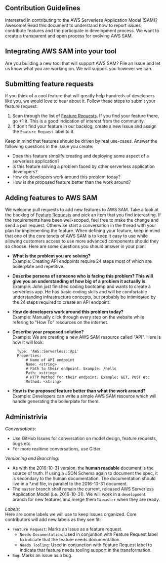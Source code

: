 ## Contribution Guidelines

Interested in contributing to the AWS Serverless Application Model (SAM)? Awesome! Read this document to understand how to report issues, contribute features and the participate in development process. We want to create a transparent and open process for evolving AWS SAM.

## Integrating AWS SAM into your tool
Are you building a new tool that will support AWS SAM? File an Issue and let us know what you are working on. We will support you however we can.

## Submitting feature requests
If you think of a cool feature that will greatly help hundreds of developers like you, we would love to hear about it. Follow these steps to submit your feature request:

1. Scan through the list of [Feature Requests](https://github.com/awslabs/serverless-application-specification/labels/feature-request). If you find your feature there, go +1 it. This is a good indication of interest from the community.
2. If don't find your feature in our backlog, create a new Issue and assign the `Feature Request` label to it.

Keep in mind that features should be driven by real use-cases. Answer the following questions in the issue you create:

- Does this feature simplify creating and deploying some aspect of a serverless application?
- Is this feature solving a problem faced by other serverless application developers?
- How do developers work around this problem today?
- How is the proposed feature better than the work around?

## Adding features to AWS SAM

We welcome pull requests to add new features to AWS SAM. Take a look at the backlog of [Feature Requests](https://github.com/awslabs/serverless-application-specification/labels/feature-request) and pick an item that you find interesting. If the requirements have been well-scoped, feel free to make the change and send a pull request. Otherwise start a conversation in the thread with your plan for implementing the feature. When defining your feature, keep in mind that one of the core tenets of AWS SAM is to keep it easy to use while allowing customers access to use more advanced components should they so choose. Here are some questions you should answer in your plan:

- **What is the problem you are solving?**  
	Example: Creating API endpoints require 24 steps most of which are boilerplate and repetitive.

- **Describe persona of someone who is facing this problem? This will give you an understanding of how big of a problem it actually is.**  
    Example: John just finished coding bootcamp and wants to create a serverless app. He has basic coding skills and will be comfortable understanding infrastructure concepts, but probably be intimidated by the 24 steps required to create an API endpoint.

- **How do developers work around this problem today?**  
    Example: Manually click through every step on the website while refering to "How To" resources on the internet.

- **Describe your proposed solution?**  
    Example: We are creating a new AWS SAM resource called "API". Here is how it will look:

        Type: 'AWS::Serverless::Api'
        Properties:
            # Name of API endpoint
            Name: <string>
            # Path to their endpoint. Example: /hello
            Path: <string>
            # HTTP Method for their endpoint. Example: GET, POST etc
            Method: <string>


- **How is the proposed feature better than what the work around?**  
	Example: Developers can write a simple AWS SAM resource which will handle generating the boilerplate for them.

## Administrivia

*Conversations*:

- Use GitHub Issues for conversation on model design, feature requests, bugs etc.
- For more realtime conversations, use Gitter.

*Versioning and Branching*:

- As with the 2016-10-31 version, the **human readable** document is the source of truth.  If using a JSON Schema again to document the spec, it is secondary to the human documentation.  The documentation should live in a *.md file, in parallel to the 2016-10-31 document.
- The `master` branch shall remain the current, released AWS Serverless Application Model (i.e. 2016-10-31).  We will work in a `development` branch for new features and merge them to `master` when they are ready.

*Labels*:  
Here are some labels we will use to keep Issues organized. Core contributors will add new labels as they see fit:
- `Feature Request`: Marks an issue as a feature request.
  - `Needs Documentation`: Used in conjuntion with Feature Request label to indicate that the feature needs documentation.
  - `Needs Tooling`: Used in conjunction with Feature Request label to indicate that feature needs tooling support in the transformation.
- `Bug`: Marks an issue as a bug.
